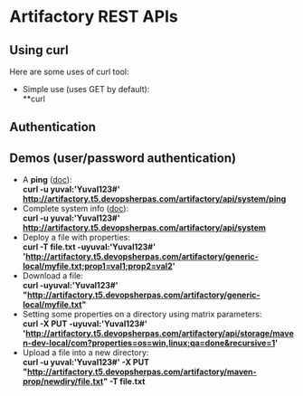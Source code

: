 # Artifactory REST APIs

## Using curl

Here are some uses of curl tool:  
- Simple use (uses GET by default):  
**curl 


## Authentication



## Demos (user/password authentication)

- A **ping** ([doc](https://www.jfrog.com/confluence/display/JFROG/Artifactory+REST+API#ArtifactoryRESTAPI-SystemHealthPing)):  
**curl -u yuval:'Yuval123#'  http://artifactory.t5.devopsherpas.com/artifactory/api/system/ping**
- Complete system info ([doc](https://www.jfrog.com/confluence/display/JFROG/Artifactory+REST+API#ArtifactoryRESTAPI-SystemInfo)):  
**curl -u yuval:'Yuval123#' http://artifactory.t5.devopsherpas.com/artifactory/api/system**
- Deploy a file with properties:  
**curl -T file.txt -uyuval:'Yuval123#'  'http://artifactory.t5.devopsherpas.com/artifactory/generic-local/myfile.txt;prop1=val1;prop2=val2'**
- Download a file:  
**curl  -uyuval:'Yuval123#' "http://artifactory.t5.devopsherpas.com/artifactory/generic-local/myfile.txt"**
- Setting some properties on a directory using matrix parameters:  
**curl -X PUT -uyuval:'Yuval123#'  'http://artifactory.t5.devopsherpas.com/artifactory/api/storage/maven-dev-local/com?properties=os=win,linux;qa=done&recursive=1'**
- Upload a file into a new directory:  
**curl -u yuval:'Yuval123#' -X PUT "http://artifactory.t5.devopsherpas.com/artifactory/maven-prop/newdiry/file.txt" -T file.txt**
